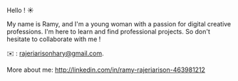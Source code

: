 Hello ! ☀️

My name is Ramy, and I'm a young woman with a passion for digital creative professions. 
I'm here to learn and find professional projects. 
So don't hesitate to collaborate with me ! 

✉️ : rajeriarisonhary@gmail.com.


More about me: http://linkedin.com/in/ramy-rajeriarison-463981212
